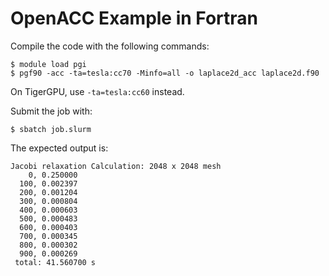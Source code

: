 # OpenACC Example in Fortran

Compile the code with the following commands:

```
$ module load pgi
$ pgf90 -acc -ta=tesla:cc70 -Minfo=all -o laplace2d_acc laplace2d.f90
```

On TigerGPU, use `-ta=tesla:cc60` instead.

Submit the job with:

```
$ sbatch job.slurm
```

The expected output is:

```
Jacobi relaxation Calculation: 2048 x 2048 mesh
    0, 0.250000
  100, 0.002397
  200, 0.001204
  300, 0.000804
  400, 0.000603
  500, 0.000483
  600, 0.000403
  700, 0.000345
  800, 0.000302
  900, 0.000269
 total: 41.560700 s
```
